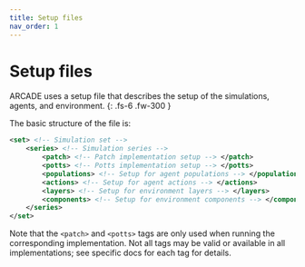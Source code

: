 ```yaml
---
title: Setup files
nav_order: 1
---
```


# Setup files

ARCADE uses a setup file that describes the setup of the simulations, agents, and environment.
{: .fs-6 .fw-300 }

The basic structure of the file is:

```xml
<set> <!-- Simulation set -->
    <series> <!-- Simulation series -->
        <patch> <!-- Patch implementation setup --> </patch>
        <potts> <!-- Potts implementation setup --> </potts>
        <populations> <!-- Setup for agent populations --> </populations>
        <actions> <!-- Setup for agent actions --> </actions>
        <layers> <!-- Setup for environment layers --> </layers>
        <components> <!-- Setup for environment components --> </components>
    </series>
</set>
```

Note that the `<patch>` and `<potts>` tags are only used when running the corresponding implementation.
Not all tags may be valid or available in all implementations; see specific docs for each tag for details.
